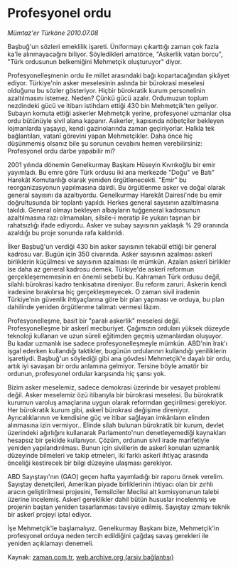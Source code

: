 # Profesyonel ordu

*Mümtaz'er Türköne 2010.07.08*

<td class="columnist-detail">
<p>Başbuğ'un sözleri emeklilik işareti. Üniformayı çıkarttığı zaman çok fazla ka'le alınmayacağını biliyor. Söyledikleri amatörce, "Askerlik vatan borcu", "Türk ordusunun belkemiğini Mehmetçik oluşturuyor" diyor.</p>
<p>
<div id="haberMetinDiv">
<p>Profesyonelleşmenin ordu ile millet arasındaki bağı kopartacağından şikâyet ediyor. Türkiye'nin asker meselesinin aslında bir bürokrasi meselesi olduğunu bu sözler gösteriyor. Hiçbir bürokratik kurum personelinin azaltılmasını istemez. Neden? Çünkü gücü azalır. Ordumuzun toplum nezdindeki gücü ve itibarı istihdam ettiği 430 bin Mehmetçik'ten geliyor. Subayın komuta ettiği askerler Mehmetçik yerine, profesyonel uzmanlar olsa ordu bütünüyle sivil alana kapanır. Askerler, kapısında nöbetçiler bekleyen lojmanlarda yaşayıp, kendi gazinolarında zaman geçiriyorlar. Halkla tek bağlantıları, vatanî görevini yapan Mehmetçikler. Daha önce hiç düşünmemiş olsanız bile şu sorunun cevabını hemen verebilirsiniz: Profesyonel ordu darbe yapabilir mi?
<p>2001 yılında dönemin Genelkurmay Başkanı Hüseyin Kıvrıkoğlu bir emir yayımladı. Bu emre göre Türk ordusu iki ana merkezde "Doğu" ve Batı" Harekât Komutanlığı olarak yeniden örgütlenecekti. "Emir" bu reorganizasyonun yapılmasına dairdi. Bu örgütlenme asker ve doğal olarak general sayısını da azaltıyordu. Genelkurmay Harekât Dairesi'nde bu emir doğrultusunda bir toplantı yapıldı. Herkes general sayısının azaltılmasına takıldı. General olmayı bekleyen albayların tuğgeneral kadrosunun azaltılmasına razı olmamaları, silsile-i meratip ile yukarı taşınan bir rahatsızlığı ifade ediyordu. Asker ve subay sayısının yaklaşık % 29 oranında azaldığı bu proje sonunda rafa kaldırıldı.
<p>İlker Başbuğ'un verdiği 430 bin asker sayısının tekabül ettiği bir general kadrosu var. Bugün için 350 civarında. Asker sayısının azalması askerî birliklerin küçülmesi ve sayısının azalması ile mümkün. Azalan askerî birlikler ise daha az general kadrosu demek. Türkiye'de askerî reformun gerçekleşememesinin en önemli sebebi bu. Kahraman Türk ordusu değil, silahlı bürokrasi kadro tenkisatına direniyor. Bu reform zaruri. Askerin kendi iradesine bırakılırsa hiç gerçekleşmeyecek. O zaman sivil iradenin Türkiye'nin güvenlik ihtiyaçlarına göre bir plan yapması ve orduya, bu plan dahilinde yeniden örgütlenme talimatı vermesi lâzım.
<p>Profesyonelleşme, basit bir "paralı askerlik" meselesi değil. Profesyonelleşme bir askerî mecburiyet. Çağımızın orduları yüksek düzeyde teknoloji kullanan ve uzun süreli eğitimden geçmiş uzmanlardan oluşuyor. Bu kadar uzmanlık ise sadece profesyonelleşmeyle mümkün. ABD'nin Irak'ı işgal ederken kullandığı taktikler, bugünün ordularının kullandığı yeniliklerin işaretiydi. Başbuğ'un söylediği gibi ana gövdesi Mehmetçik'e dayalı bir ordu, artık iyi savaşan bir ordu anlamına gelmiyor. Tersine böyle amatör bir ordunun, profesyonel ordular karşısında hiç şansı yok.
<p>Bizim asker meselemiz, sadece demokrasi üzerinde bir vesayet problemi değil. Asker meselemiz özü itibarıyla bir bürokrasi meselesi. Bu bürokratik kurumun varoluş amaçlarına uygun olarak reformdan geçirilmesi gerekiyor. Her bürokratik kurum gibi, askerî bürokrasi değişime direniyor. Ayrıcalıklarının ve kendisine güç ve itibar sağlayan imkânların elinden alınmasına izin vermiyor.. Elinde silah bulunan bürokratik bir kurum, devlet üzerindeki ağırlığını kullanarak Parlamento'nun denetleyemediği kaynakları hesapsız bir şekilde kullanıyor. Çözüm, ordunun sivil irade marifetiyle yeniden yapılandırılması. Bunun için sivillerin de askerî konuları uzmanlık düzeyinde bilmeleri ve takip etmeleri, iki farklı askerî ihtiyaç arasında önceliği kestirecek bir bilgi düzeyine ulaşması gerekiyor.
<p>ABD Sayıştayı'nın (GAO) geçen hafta yayımladığı bir raporu örnek verelim. Sayıştay denetçileri, Amerikan piyade birliklerinin ihtiyacı olan bir zırhlı aracın geliştirilmesi projesini, Temsilciler Meclisi alt komisyonunun talebi üzerine incelemiş. Askerî gereklikler dahil bütün hususlar incelenmiş ve projenin baştan yeniden tasarlanması tavsiye edilmiş. Sayıştay ızmanı teknik bir askerî projeyi iptal ediyor.
<p>İşe Mehmetçik'le başlamalıyız. Genelkurmay Başkanı bize, Mehmetçik'in profesyonel orduya neden tercih edildiğini çağdaş savaş gerekleri ile yeniden açıklamayı denemeli.</p></p></p></p></p></p></p></div>
</p>
<a href="http://web.archive.org/web/20110107150342/mailto:m.turkone@zaman.com.tr">
</a></td>

Kaynak: [zaman.com.tr](http://zaman.com.tr/yazar.do?yazino=1003577), [web.archive.org (arşiv bağlantısı)](http://web.archive.org/web/20110107150342/http://www.zaman.com.tr/yazar.do?yazino=1003577)

